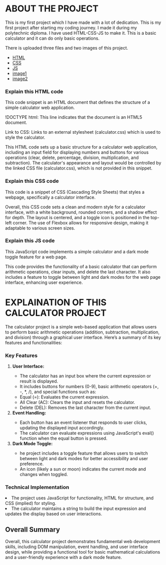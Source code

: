 <h1>ABOUT THE PROJECT</h1>

<p>This is my first project which I have made with a lot of dedication. This is my first project after starting my coding journey. I made it during my polytechnic diploma. I have used HTML-CSS-JS to make it. This is a basic calculator and it can do only basic operations.</p>
<p>There is uploaded three files and two images of this project.<p/>
<ul>
   <a href="calculator.html"><li>HTML</li></a>
   <a href="calculator.css"><li>CSS</li></a>
   <a href="calculator.js"><li>JS</li></a>
   <a href="moon.png"><li>image1</li></a>
   <a href="sun.png"><li>image2</li></a>
</ul>

<h3>Explain this HTML code</h3>
<P>This code snippet is an HTML document that defines the structure of a simple calculator web application.</P>
<p>!DOCTYPE html: This line indicates that the document is an HTML5 document.</p>
<p>Link to CSS: Links to an external stylesheet (calculator.css) which is used to style the calculator.</p>
<p>This HTML code sets up a basic structure for a calculator web application, including an input field for displaying numbers and buttons for various operations (clear, delete, percentage, division, multiplication, and subtraction). The calculator's appearance and layout would be controlled by the linked CSS file (calculator.css), which is not provided in this snippet.</p>

<h3>Explain this CSS code</h3>
<p>This code is a snippet of CSS (Cascading Style Sheets) that styles a webpage, specifically a calculator interface.</p>
<p>Overall, this CSS code sets a clean and modern style for a calculator interface, with a white background, rounded corners, and a shadow effect for depth. The layout is centered, and a toggle icon is positioned in the top-left corner. The use of Flexbox allows for responsive design, making it adaptable to various screen sizes.</p>

<h3>Explain this JS code</h3>
<p>This JavaScript code implements a simple calculator and a dark mode toggle feature for a web page.</p>
<p>This code provides the functionality of a basic calculator that can perform arithmetic operations, clear inputs, and delete the last character. It also includes a feature to toggle between light and dark modes for the web page interface, enhancing user experience.</p>

<H1>EXPLAINATION OF THIS CALCULATOR PROJECT</H1>
<P>The calculator project is a simple web-based application that allows users to perform basic arithmetic operations (addition, subtraction, multiplication, and division) through a graphical user interface. Here’s a summary of its key features and functionalities:</P>

<h3>Key Features</h3>
<ol>
  <li><b>User Interface:</b></li>
    <ul>
      <li>The calculator has an input box where the current expression or result is displayed.</li>
      <li>It includes buttons for numbers (0-9), basic arithmetic operators (+, -, *, /), and special functions such as:</li>
      <li>Equal (=): Evaluates the current expression.</li>
      <li>All Clear (AC): Clears the input and resets the calculator.</li>
      <li>Delete (DEL): Removes the last character from the current input.</li>
    </ul>
  
  <li><b>Event Handling:</b></li>
    <ul>
      <li>Each button has an event listener that responds to user clicks, updating the displayed input accordingly.</li>
      <li>The calculator can evaluate expressions using JavaScript's eval() function when the equal button is pressed.</li>
    </ul>
    
  <li><b>Dark Mode Toggle:</b></li>
     <ul>
       <li>he project includes a toggle feature that allows users to switch between light and dark modes for better accessibility and user preference.</li>
       <li>An icon (likely a sun or moon) indicates the current mode and changes when toggled.</li>
     </ul>
</ol>

<h3>Technical Implementation</h3>
  <li>The project uses JavaScript for functionality, HTML for structure, and CSS (implied) for styling.</li>
  <li>The calculator maintains a string to build the input expression and updates the display based on user interactions.</li>
  
<h2>Overall Summary</h2>
<p>Overall, this calculator project demonstrates fundamental web development skills, including DOM manipulation, event handling, and user interface design, while providing a functional tool for basic mathematical calculations and a user-friendly experience with a dark mode feature.</p>
